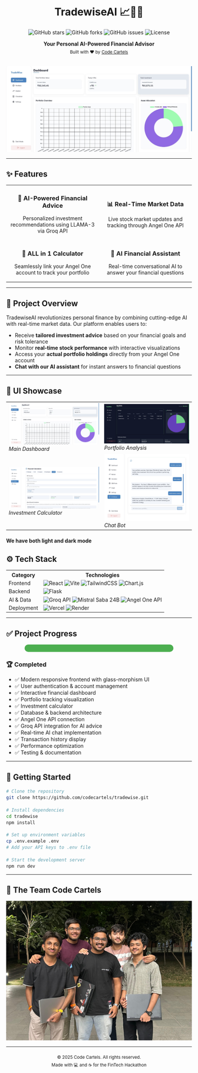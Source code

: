 # <div align="center">TradewiseAI 📈💼🤖</div>

<div align="center">
  
  ![GitHub stars](https://img.shields.io/github/stars/codecartels/tradewise?style=for-the-badge&color=yellow)
  ![GitHub forks](https://img.shields.io/github/forks/codecartels/tradewise?style=for-the-badge&color=blue)
  ![GitHub issues](https://img.shields.io/github/issues/codecartels/tradewise?style=for-the-badge&color=red)
  ![License](https://img.shields.io/badge/License-MIT-green.svg?style=for-the-badge)
  
</div>

<div align="center">
  <strong>Your Personal AI-Powered Financial Advisor</strong>
</div>

<div align="center">
  <sub>Built with ❤️ by <a href="https://github.com/P47Parzival/Au/tree/main">Code Cartels</a></sub>
</div>

<br />

<p align="center">
  <img src="./assets/Dashboard.jpg" alt="TradewiseAI Dashboard" width="700px" />
</p>

---

## ✨ Features

<table>
  <tr>
    <td width="50%">
      <h3 align="center">🤖 AI-Powered Financial Advice</h3>
      <p align="center">Personalized investment recommendations using LLAMA-3 via Groq API</p>
    </td>
    <td width="50%">
      <h3 align="center">📊 Real-Time Market Data</h3>
      <p align="center">Live stock market updates and tracking through Angel One API</p>
    </td>
  </tr>
  <tr>
    <td width="50%">
      <h3 align="center">🧮 ALL in 1 Calculator</h3>
      <p align="center">
      </p>
      <p align="center">Seamlessly link your Angel One account to track your portfolio</p>
    </td>
    <td width="50%">
      <h3 align="center">💬 AI Financial Assistant</h3>
      <p align="center">Real-time conversational AI to answer your financial questions</p>
    </td>
  </tr>
</table>

---

## 🎯 Project Overview

TradewiseAI revolutionizes personal finance by combining cutting-edge AI with real-time market data. Our platform enables users to:

- Receive **tailored investment advice** based on your financial goals and risk tolerance
- Monitor **real-time stock performance** with interactive visualizations
- Access your **actual portfolio holdings** directly from your Angel One account
- **Chat with our AI assistant** for instant answers to financial questions

---

## 📱 UI Showcase

<div align="center">
  <table>
    <tr>
      <td><img src="./assets/Dashboard.jpg" width="100%" /><br><em>Main Dashboard</em></td>
      <td><img src="./assets/Portfolio.jpg" width="100%" /><br><em>Portfolio Analysis</em></td>
    </tr>
    <tr>
      <td><img src="./assets/Calculator.jpg" width="100%" /><br><em>Investment Calculator</em></td>
      <td><img src="https://github.com/P47Parzival/Au/blob/main/assets/WhatsApp%20Image%202025-03-23%20at%2011.05.30_84f7ca50.jpg?raw=true" width="100%" /><br><em>Chat Bot</em></td>
    </tr>
  </table>
</div>
<h4>We have both light and dark mode</h4>

## ⚙️ Tech Stack

<div align="center">
  <table>
    <tr>
      <th>Category</th>
      <th>Technologies</th>
    </tr>
    <tr>
      <td>Frontend</td>
      <td>
        <img src="https://img.shields.io/badge/React-61DAFB?style=for-the-badge&logo=react&logoColor=black" alt="React" />
        <img src="https://img.shields.io/badge/Vite-646CFF?style=for-the-badge&logo=vite&logoColor=white" alt="Vite" />
        <img src="https://img.shields.io/badge/Tailwind_CSS-38B2AC?style=for-the-badge&logo=tailwind-css&logoColor=white" alt="TailwindCSS" />
        <img src="https://img.shields.io/badge/Chart.js-FF6384?style=for-the-badge&logo=chart.js&logoColor=white" alt="Chart.js" />
      </td>
    </tr>
    <tr>
      <td>Backend</td>
      <td>
        <img src="https://img.shields.io/badge/Flask-000000?style=for-the-badge&logo=flask&logoColor=white" alt="Flask" />
      </td>
    </tr>
    <tr>
      <td>AI & Data</td>
      <td>
        <img src="https://img.shields.io/badge/Groq_API-FF5700?style=for-the-badge&logo=groq&logoColor=white" alt="Groq API" />
        <img src="https://img.shields.io/badge/Mistral_Saba_24B-8A2BE2?style=for-the-badge&logo=mistral&logoColor=white" alt="Mistral Saba 24B" />
        <img src="https://img.shields.io/badge/Angel_One_API-0076CE?style=for-the-badge&logo=api&logoColor=white" alt="Angel One API" />
      </td>
    </tr>
    <tr>
      <td>Deployment</td>
      <td>
        <img src="https://img.shields.io/badge/Vercel-000000?style=for-the-badge&logo=vercel&logoColor=white" alt="Vercel" />
        <img src="https://img.shields.io/badge/Render-46E3B7?style=for-the-badge&logo=render&logoColor=white" alt="Render" />
      </td>
    </tr>
  </table>
</div>

---

## ✅ Project Progress

<div align="center">
  <div style="background-color: #ddd; border-radius: 10px; height: 20px; width: 80%; margin: 0 auto;">
    <div style="background-color: #4CAF50; height: 100%; width: 100%; border-radius: 10px;"></div>
  </div>
</div>

### 🏆 Completed
- ✅ Modern responsive frontend with glass-morphism UI
- ✅ User authentication & account management
- ✅ Interactive financial dashboard
- ✅ Portfolio tracking visualization
- ✅ Investment calculator
- ✅ Database & backend architecture
- ✅ Angel One API connection
- ✅ Groq API integration for AI advice
- ✅ Real-time AI chat implementation
- ✅ Transaction history display
- ✅ Performance optimization
- ✅ Testing & documentation

---

## 🚀 Getting Started

```bash
# Clone the repository
git clone https://github.com/codecartels/tradewise.git

# Install dependencies
cd tradewise
npm install

# Set up environment variables
cp .env.example .env
# Add your API keys to .env file

# Start the development server
npm run dev
```

---

## 👥 The Team Code Cartels

<p align="center">
  <img src="https://github.com/P47Parzival/Au/blob/main/assets/WhatsApp%20Image%202025-03-23%20at%2010.42.59_259ce921.jpg?raw=true" alt="TradewiseAI Dashboard" width="700px" />
</p>

---

<div align="center">
  <sub>© 2025 Code Cartels. All rights reserved.</sub>
  <br />
  <sub>Made with 💻 and ☕ for the FinTech Hackathon</sub>
</div>
